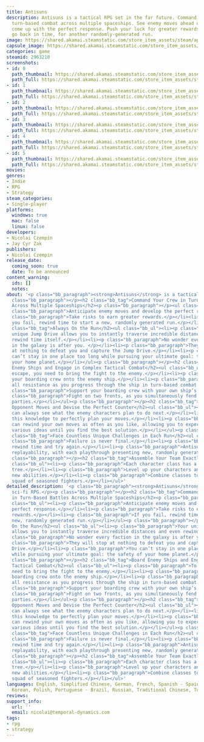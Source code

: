 ```yaml
---
title: Antisuns
description: Antisuns is a tactical RPG set in the far future. Command your crew in
  turn-based combat across multiple spaceships. See enemy moves ahead of time, and
  come up with the perfect response. Push your luck for greater rewards. If you fail,
  go back in time, for another randomly-generated run.
image: https://shared.akamai.steamstatic.com/store_item_assets/steam/apps/2963210/header.jpg?t=1731600646
capsule_image: https://shared.akamai.steamstatic.com/store_item_assets/steam/apps/2963210/be42e34c2d12b13c5184625f807626b17a74f892/capsule_231x87.jpg?t=1731600646
categories: game
steamid: 2963210
screenshots:
- id: 0
  path_thumbnail: https://shared.akamai.steamstatic.com/store_item_assets/steam/apps/2963210/ss_d7102b372df2a956624c5430fa1741ca5a55a755.600x338.jpg?t=1731600646
  path_full: https://shared.akamai.steamstatic.com/store_item_assets/steam/apps/2963210/ss_d7102b372df2a956624c5430fa1741ca5a55a755.1920x1080.jpg?t=1731600646
- id: 1
  path_thumbnail: https://shared.akamai.steamstatic.com/store_item_assets/steam/apps/2963210/ss_0decd3be3f560621b1ea033cd34965927455801b.600x338.jpg?t=1731600646
  path_full: https://shared.akamai.steamstatic.com/store_item_assets/steam/apps/2963210/ss_0decd3be3f560621b1ea033cd34965927455801b.1920x1080.jpg?t=1731600646
- id: 2
  path_thumbnail: https://shared.akamai.steamstatic.com/store_item_assets/steam/apps/2963210/ss_fdaa989fc46edf14890400fbcefc7e5bc951a7c0.600x338.jpg?t=1731600646
  path_full: https://shared.akamai.steamstatic.com/store_item_assets/steam/apps/2963210/ss_fdaa989fc46edf14890400fbcefc7e5bc951a7c0.1920x1080.jpg?t=1731600646
- id: 3
  path_thumbnail: https://shared.akamai.steamstatic.com/store_item_assets/steam/apps/2963210/ss_e19a223309c03c5ebc22645f46b61ea29a9aa36d.600x338.jpg?t=1731600646
  path_full: https://shared.akamai.steamstatic.com/store_item_assets/steam/apps/2963210/ss_e19a223309c03c5ebc22645f46b61ea29a9aa36d.1920x1080.jpg?t=1731600646
- id: 4
  path_thumbnail: https://shared.akamai.steamstatic.com/store_item_assets/steam/apps/2963210/ss_b2627afd1885e0c9fd042ad20b56828e58a2cbb2.600x338.jpg?t=1731600646
  path_full: https://shared.akamai.steamstatic.com/store_item_assets/steam/apps/2963210/ss_b2627afd1885e0c9fd042ad20b56828e58a2cbb2.1920x1080.jpg?t=1731600646
- id: 5
  path_thumbnail: https://shared.akamai.steamstatic.com/store_item_assets/steam/apps/2963210/ss_b15c012f2f9df2fc4fc18476310e93d0d9564239.600x338.jpg?t=1731600646
  path_full: https://shared.akamai.steamstatic.com/store_item_assets/steam/apps/2963210/ss_b15c012f2f9df2fc4fc18476310e93d0d9564239.1920x1080.jpg?t=1731600646
movies:
genres:
- Indie
- RPG
- Strategy
steam_categories:
- Single-player
platforms:
  windows: true
  mac: false
  linux: false
developers:
- Nicolai Czempin
- Jay Cyr Zak
publishers:
- Nicolai Czempin
release_date:
  coming_soon: true
  date: To be announced
content_warning:
  ids: []
  notes:
about: '<p class="bb_paragraph"><strong>Antisuns</strong> is a tactical sci-fi RPG.</p><p
  class="bb_paragraph"></p><h2 class="bb_tag">Command Your Crew in Turn-Based Battles
  Across Multiple Spaceships</h2><p class="bb_paragraph"></p><ul class="bb_ul"><li><p
  class="bb_paragraph">Anticipate enemy moves and develop the perfect response.</p></li><li><p
  class="bb_paragraph">Take risks to earn greater rewards.</p></li><li><p class="bb_paragraph">If
  you fail, rewind time to start a new, randomly generated run.</p></li></ul><p class="bb_paragraph"></p><h2
  class="bb_tag">Always On the Run</h2><ul class="bb_ul"><li><p class="bb_paragraph">Your
  unique Jump Drive allows you to instantly traverse incredible distances and even
  rewind time itself.</p></li><li><p class="bb_paragraph">No wonder every faction
  in the galaxy is after you. </p></li><li><p class="bb_paragraph">They will stop
  at nothing to defeat you and capture the Jump Drive.</p></li><li><p class="bb_paragraph">You
  can’t stay in one place too long while pursuing your ultimate goal: the safety of
  your home planet.</p></li></ul><p class="bb_paragraph"></p><h2 class="bb_tag">Board
  Enemy Ships and Engage in Complex Tactical Combat</h2><ul class="bb_ul"><li><p class="bb_paragraph">To
  escape, you need to bring the fight to the enemy.</p></li><li><p class="bb_paragraph">Send
  your boarding crew onto the enemy ship.</p></li><li><p class="bb_paragraph">Eliminate
  all resistance as you progress through the ship in turn-based combat.</p></li><li><p
  class="bb_paragraph">Support your boarding crew with your own ship’s cannons.</p></li><li><p
  class="bb_paragraph">Fight on two fronts, as you simultaneously fend off enemy boarding
  parties.</p></li></ul><p class="bb_paragraph"></p><h2 class="bb_tag">Anticipate
  Opponent Moves and Devise the Perfect Counter</h2><ul class="bb_ul"><li><p class="bb_paragraph">You
  can always see what the enemy characters plan to do next.</p></li><li><p class="bb_paragraph">Use
  this knowledge to perfectly plan your moves.</p></li><li><p class="bb_paragraph">You
  can rewind your own moves as often as you like, allowing you to experiment with
  various ideas until you find the best solution.</p></li></ul><p class="bb_paragraph"></p><h2
  class="bb_tag">Face Countless Unique Challenges in Each Run</h2><ul class="bb_ul"><li><p
  class="bb_paragraph">Failure is never final.</p></li><li><p class="bb_paragraph">Simply
  rewind time and try again.</p></li><li><p class="bb_paragraph">Antisuns offers endless
  replayability, with each playthrough presenting new, randomly generated challenges.</p></li></ul><p
  class="bb_paragraph"></p><h2 class="bb_tag">Assemble Your Team Exactly How You Want</h2><ul
  class="bb_ul"><li><p class="bb_paragraph">Each character class has a unique skill
  tree.</p></li><li><p class="bb_paragraph">Level up your characters and try out their
  new abilities.</p></li><li><p class="bb_paragraph">Combine classes to form a unique
  squad of seasoned fighters.</p></li></ul>'
detailed_description: '<p class="bb_paragraph"><strong>Antisuns</strong> is a tactical
  sci-fi RPG.</p><p class="bb_paragraph"></p><h2 class="bb_tag">Command Your Crew
  in Turn-Based Battles Across Multiple Spaceships</h2><p class="bb_paragraph"></p><ul
  class="bb_ul"><li><p class="bb_paragraph">Anticipate enemy moves and develop the
  perfect response.</p></li><li><p class="bb_paragraph">Take risks to earn greater
  rewards.</p></li><li><p class="bb_paragraph">If you fail, rewind time to start a
  new, randomly generated run.</p></li></ul><p class="bb_paragraph"></p><h2 class="bb_tag">Always
  On the Run</h2><ul class="bb_ul"><li><p class="bb_paragraph">Your unique Jump Drive
  allows you to instantly traverse incredible distances and even rewind time itself.</p></li><li><p
  class="bb_paragraph">No wonder every faction in the galaxy is after you. </p></li><li><p
  class="bb_paragraph">They will stop at nothing to defeat you and capture the Jump
  Drive.</p></li><li><p class="bb_paragraph">You can’t stay in one place too long
  while pursuing your ultimate goal: the safety of your home planet.</p></li></ul><p
  class="bb_paragraph"></p><h2 class="bb_tag">Board Enemy Ships and Engage in Complex
  Tactical Combat</h2><ul class="bb_ul"><li><p class="bb_paragraph">To escape, you
  need to bring the fight to the enemy.</p></li><li><p class="bb_paragraph">Send your
  boarding crew onto the enemy ship.</p></li><li><p class="bb_paragraph">Eliminate
  all resistance as you progress through the ship in turn-based combat.</p></li><li><p
  class="bb_paragraph">Support your boarding crew with your own ship’s cannons.</p></li><li><p
  class="bb_paragraph">Fight on two fronts, as you simultaneously fend off enemy boarding
  parties.</p></li></ul><p class="bb_paragraph"></p><h2 class="bb_tag">Anticipate
  Opponent Moves and Devise the Perfect Counter</h2><ul class="bb_ul"><li><p class="bb_paragraph">You
  can always see what the enemy characters plan to do next.</p></li><li><p class="bb_paragraph">Use
  this knowledge to perfectly plan your moves.</p></li><li><p class="bb_paragraph">You
  can rewind your own moves as often as you like, allowing you to experiment with
  various ideas until you find the best solution.</p></li></ul><p class="bb_paragraph"></p><h2
  class="bb_tag">Face Countless Unique Challenges in Each Run</h2><ul class="bb_ul"><li><p
  class="bb_paragraph">Failure is never final.</p></li><li><p class="bb_paragraph">Simply
  rewind time and try again.</p></li><li><p class="bb_paragraph">Antisuns offers endless
  replayability, with each playthrough presenting new, randomly generated challenges.</p></li></ul><p
  class="bb_paragraph"></p><h2 class="bb_tag">Assemble Your Team Exactly How You Want</h2><ul
  class="bb_ul"><li><p class="bb_paragraph">Each character class has a unique skill
  tree.</p></li><li><p class="bb_paragraph">Level up your characters and try out their
  new abilities.</p></li><li><p class="bb_paragraph">Combine classes to form a unique
  squad of seasoned fighters.</p></li></ul>'
languages: English, Simplified Chinese, German, French, Spanish - Spain, Japanese,
  Korean, Polish, Portuguese - Brazil, Russian, Traditional Chinese, Turkish
reviews:
support_info:
  url: ''
  email: nicolai@temporal-dynamics.com
tags:
- rpg
- strategy
---
```


